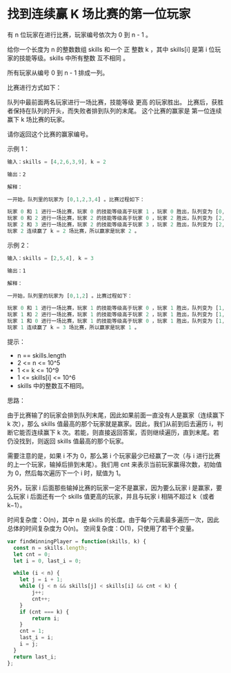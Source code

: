 # 找到连续赢 K 场比赛的第一位玩家

有 n 位玩家在进行比赛，玩家编号依次为 0 到 n - 1 。

给你一个长度为 n 的整数数组 skills 和一个 正 整数 k ，其中 skills[i] 是第 i 位玩家的技能等级。skills 中所有整数 互不相同 。

所有玩家从编号 0 到 n - 1 排成一列。

比赛进行方式如下：

队列中最前面两名玩家进行一场比赛，技能等级 更高 的玩家胜出。
比赛后，获胜者保持在队列的开头，而失败者排到队列的末尾。
这个比赛的赢家是 第一位连续 赢下 k 场比赛的玩家。

请你返回这个比赛的赢家编号。

示例 1：

```js
输入：skills = [4,2,6,3,9], k = 2

输出：2

解释：

一开始，队列里的玩家为 [0,1,2,3,4] 。比赛过程如下：

玩家 0 和 1 进行一场比赛，玩家 0 的技能等级高于玩家 1 ，玩家 0 胜出，队列变为 [0,2,3,4,1] 。
玩家 0 和 2 进行一场比赛，玩家 2 的技能等级高于玩家 0 ，玩家 2 胜出，队列变为 [2,3,4,1,0] 。
玩家 2 和 3 进行一场比赛，玩家 2 的技能等级高于玩家 3 ，玩家 2 胜出，队列变为 [2,4,1,0,3] 。
玩家 2 连续赢了 k = 2 场比赛，所以赢家是玩家 2 。
```

示例 2：

```js
输入：skills = [2,5,4], k = 3

输出：1

解释：

一开始，队列里的玩家为 [0,1,2] 。比赛过程如下：

玩家 0 和 1 进行一场比赛，玩家 1 的技能等级高于玩家 0 ，玩家 1 胜出，队列变为 [1,2,0] 。
玩家 1 和 2 进行一场比赛，玩家 1 的技能等级高于玩家 2 ，玩家 1 胜出，队列变为 [1,0,2] 。
玩家 1 和 0 进行一场比赛，玩家 1 的技能等级高于玩家 0 ，玩家 1 胜出，队列变为 [1,2,0] 。
玩家 1 连续赢了 k = 3 场比赛，所以赢家是玩家 1 。
```

提示：

- n == skills.length
- 2 <= n <= 10^5
- 1 <= k <= 10^9
- 1 <= skills[i] <= 10^6
- skills 中的整数互不相同。

思路：

由于比赛输了的玩家会排到队列末尾，因此如果前面一直没有人是赢家（连续赢下 k 次），那么 skills 值最高的那个玩家就是赢家。因此，我们从前到后去遍历 i，判断它能否连续赢下 k 次。若能，则直接返回答案，否则继续遍历，直到末尾。若仍没找到，则返回 skills 值最高的那个玩家。

需要注意的是，如果 i 不为 0，那么第 i 个玩家最少已经赢了一次（与 i 进行比赛的上一个玩家，输掉后排到末尾）。我们用 cnt 来表示当前玩家赢得次数，初始值为 0，然后每次遍历下一个 i 时，赋值为 1。

另外，玩家 i 后面那些输掉比赛的玩家一定不是赢家，因为要么玩家 i 是赢家，要么玩家 i 后面还有一个 skills 值更高的玩家，并且与玩家 i 相隔不超过 k（或者 k−1）。

时间复杂度：O(n)，其中 n 是 skills 的长度。由于每个元素最多遍历一次，因此总体的时间复杂度为 O(n)。
空间复杂度：O(1)，只使用了若干个变量。

```js
var findWinningPlayer = function(skills, k) {
  const n = skills.length;
  let cnt = 0;
  let i = 0, last_i = 0;

  while (i < n) {
    let j = i + 1; 
    while (j < n && skills[j] < skills[i] && cnt < k) {
        j++;
        cnt++;
    }
    if (cnt === k) {
        return i;
    }
    cnt = 1;
    last_i = i;
    i = j;
  }
  return last_i;
};
```
